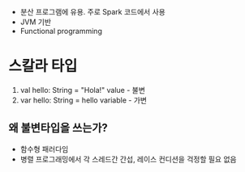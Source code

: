 - 분산 프로그램에 유용. 주로 Spark 코드에서 사용
- JVM 기반
- Functional programming
# 스칼라 타입
1. val hello: String = "Hola!"
   value - 불변
2. var hello: String = hello
   variable - 가변
## 왜 불변타입을 쓰는가?
- 함수형 패러다임
- 병렬 프로그래밍에서 각 스레드간 간섭, 레이스 컨디션을 걱정할 필요 없음